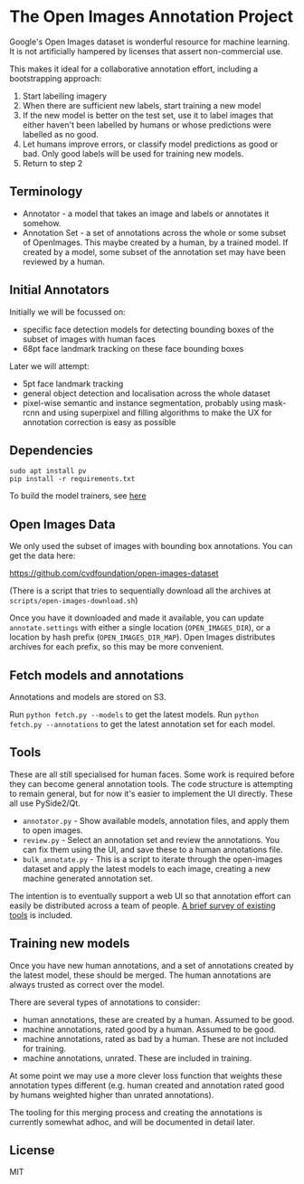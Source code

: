 # The Open Images Annotation Project

Google's Open Images dataset is wonderful resource for machine learning.
It is not artificially hampered by licenses that assert non-commercial use.

This makes it ideal for a collaborative annotation effort, including a bootstrapping
approach:

1. Start labelling imagery
2. When there are sufficient new labels, start training a new model
3. If the new model is better on the test set, use it to label images that either haven't been labelled by humans or whose predictions were labelled as no good.
4. Let humans improve errors, or classify model predictions as good or bad. Only good labels will be used for training new models.
5. Return to step 2

## Terminology

- Annotator - a model that takes an image and labels or annotates it somehow.
- Annotation Set - a set of annotations across the whole or some subset of OpenImages. This maybe
  created by a human, by a trained model. If created by a model, some subset of the annotation set
  may have been reviewed by a human.

## Initial Annotators

Initially we will be focussed on:

- specific face detection models for detecting bounding boxes of the subset of images with human faces
- 68pt face landmark tracking on these face bounding boxes

Later we will attempt:
- 5pt face landmark tracking
- general object detection and localisation across the whole dataset
- pixel-wise semantic and instance segmentation, probably using mask-rcnn and using superpixel and filling algorithms to make the UX for annotation correction is easy as possible

## Dependencies

```
sudo apt install pv
pip install -r requirements.txt
```

To build the model trainers, see [here](trainers/README.md)

## Open Images Data

We only used the subset of images with bounding box annotations. You can get the data here:

https://github.com/cvdfoundation/open-images-dataset

(There is a script that tries to sequentially download all the archives at `scripts/open-images-download.sh`)

Once you have it downloaded and made it available, you can update `annotate.settings` with either a single location (`OPEN_IMAGES_DIR`),
or a location by hash prefix (`OPEN_IMAGES_DIR_MAP`). Open Images
distributes archives for each prefix, so this may be more convenient.

## Fetch models and annotations

Annotations and models are stored on S3.

Run `python fetch.py --models` to get the latest models. 
Run `python fetch.py --annotations` to get the latest annotation set for each model. 

## Tools

These are all still specialised for human faces. Some work is required before they can become general
annotation tools. The code structure is attempting to remain general, but for now it's easier to implement
the UI directly. These all use PySide2/Qt.

- `annotator.py` - Show available models, annotation files, and apply them to open images.
- `review.py` - Select an annotation set and review the annotations. You can fix them using the UI,
  and save these to a human annotations file.
- `bulk_annotate.py` - This is a script to iterate through the open-images dataset and apply the latest
  models to each image, creating a new machine generated annotation set.

The intention is to eventually support a web UI so that annotation effort can easily be distributed
across a team of people. [A brief survey of existing tools](ANNOTATION_TOOLS.md) is included.

## Training new models

Once you have new human annotations, and a set of annotations created by the latest model, these
should be merged. The human annotations are always trusted as correct over the model.

There are several types of annotations to consider:
- human annotations, these are created by a human. Assumed to be good.
- machine annotations, rated good by a human. Assumed to be good.
- machine annotations, rated as bad by a human. These are not included for training.
- machine annotations, unrated. These are included in training.

At some point we may use a more clever loss function that weights these annotation types different
(e.g. human created and annotation rated good by humans weighted higher than unrated annotations).

The tooling for this merging process and creating the annotations is
currently somewhat adhoc, and will be documented in detail later.

## License

MIT